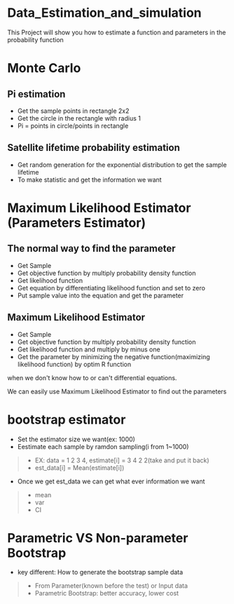 # Data_Estimation_and_simulation
This Project will show you how to estimate a function and parameters in the probability function

# Monte Carlo

## Pi estimation
- Get the sample points in rectangle 2x2
- Get the circle in the rectangle with radius 1
- Pi = points in circle/points in rectangle
## Satellite lifetime probability estimation
- Get random generation for the exponential distribution to get the sample lifetime
- To make statistic and get the information we want

# Maximum Likelihood Estimator (Parameters Estimator)

## The normal way to find the parameter
- Get Sample
- Get objective function by multiply probability density function
- Get likelihood function
- Get equation by differentiating likelihood function and set to zero
- Put sample value into the equation and get the parameter

## Maximum Likelihood Estimator
- Get Sample
- Get objective function by multiply probability density function
- Get likelihood function and multiply by minus one
- Get the parameter by minimizing the negative function(maximizing likelihood function) by optim R function

when we don't know how to or can't differential equations.

We can easily use Maximum Likelihood Estimator to find out the parameters

# bootstrap estimator

- Set the estimator size we want(ex: 1000)
- Eestimate each sample by ramdon sampling(i from 1~1000)
>- EX: data = 1 2 3 4, estimate[i] = 3 4 2 2(take and put it back)
>- est_data[i] = Mean(estimate[i])
- Once we get est_data we can get what ever information we want
>- mean
>- var
>- CI

# Parametric VS Non-parameter Bootstrap
- key different: How to generate the bootstrap sample data
>- From Parameter(known before the test) or Input data
>- Parametric Bootstrap: better accuracy, lower cost

